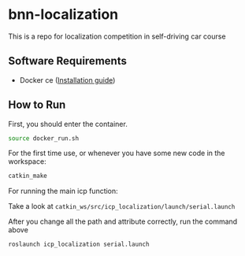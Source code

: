 # bnn-localization

This is a repo for localization competition in self-driving car course

## Software Requirements

- Docker ce ([Installation guide](https://docs.docker.com/engine/install/ubuntu/))

## How to Run

First, you should enter the container.

```bash
source docker_run.sh
```
For the first time use, or whenever you have some new code in the workspace:

```bash
catkin_make
```

For running the main icp function:

Take a look at `catkin_ws/src/icp_localization/launch/serial.launch`

After you change all the path and attribute correctly, run the command above

```bash
roslaunch icp_localization serial.launch
```